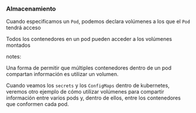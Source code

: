 ### Almacenamiento

Cuando especificamos un `Pod`, podemos declara volúmenes a los que el `Pod` tendrá acceso

Todos los contenedores en un pod pueden acceder a los volúmenes montados

notes:

Una forma de permitir que múltiples contenedores dentro de un pod
compartan información es utilizar un volumen.

Cuando veamos los `secrets` y los `ConfigMaps` dentro de kubernetes, veremos
otro ejemplo de cómo utilizar volúmenes para compartir información entre varios pods
y, dentro de ellos, entre los contenedores que conformen cada pod.
